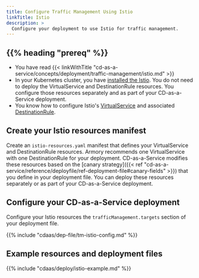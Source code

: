 ```yaml
---
title: Configure Traffic Management Using Istio
linkTitle: Istio
description: >
  Configure your deployment to use Istio for traffic management.
---
```


## {{% heading "prereq" %}}

* You have read {{< linkWithTitle "cd-as-a-service/concepts/deployment/traffic-management/istio.md" >}}
* In your Kubernetes cluster, you have [installed the Istio](https://istio.io/latest/docs/setup/getting-started/). You do not need to deploy the VirtualService and DestinationRule resources. You configure those resources separately and as part of your CD-as-a-Service deployment. 
* You know how to configure Istio's [VirtualService](https://istio.io/latest/docs/reference/config/networking/virtual-service/) and associated [DestinationRule](https://istio.io/latest/docs/reference/config/networking/virtual-service/#Destination).

## Create your Istio resources manifest

Create an `istio-resources.yaml` manifest that defines your VirtualService and DestinationRule resources. Armory recommends one VirtualService with one DestinationRule for your deployment. CD-as-a-Service modifies these resources based on the [canary strategy]({{< ref "cd-as-a-service/reference/deployfile/ref-deployment-file#canary-fields" >}}) that you define in your deployment file. You can deploy these resources separately or as part of your CD-as-a-Service deployment.

## Configure your CD-as-a-Service deployment

Configure your Istio resources the `trafficManagement.targets` section of your deployment file.

{{% include "cdaas/dep-file/tm-istio-config.md" %}}

## Example resources and deployment files

{{% include "cdaas/deploy/istio-example.md" %}}




